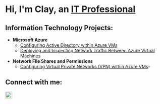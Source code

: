 <h1>Hi, I'm Clay, an <a href="https://linkedin.com/in/claywunder">IT Professional</a></h1>

<h2>Information Technology Projects:</h2>

- <b>Microsoft Azure</b>
  - [Configuring Active Directory within Azure VMs](https://github.com/ClayWunder/ActiveDirectory)
  - [Deploying and Inspecting Network Traffic Between Azure Virtual Machines](https://github.com/ClayWunder/VMs-Networking)
- <b>Network File Shares and Permissions</b>
  - [Configuring Virtual Private Networks (VPN) within Azure VMs](https://github.com/ClayWunder/file-share-permissions)-  
<h2>Connect with me:</h2>

[<img align="left" alt="claywunder | LinkedIn" width="22px" src="https://cdn.jsdelivr.net/npm/simple-icons@v3/icons/linkedin.svg" />][linkedin]

[linkedin]: https://linkedin.com/in/claywunder
